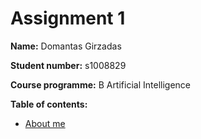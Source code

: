 # Assignment 1

**Name:** Domantas Girzadas

**Student number:** s1008829

**Course programme:** B Artificial Intelligence

**Table of contents:**
* [About me](about.md)
